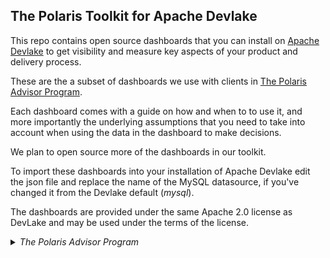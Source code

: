 
## The Polaris Toolkit for Apache Devlake
This repo contains open source dashboards that you can install on [Apache Devlake](https://devlake.apache.org) to get visibility and measure key aspects of your product and delivery process. 

These are the a subset of dashboards we use with clients in [The Polaris Advisor Program](https://polaris-advisor.com). 

Each dashboard comes with a guide on how and when to to use it, and more importantly the  underlying assumptions that you need to take into account when using the data in the dashboard to make decisions. 

We plan to open source more of the dashboards in our toolkit. 

To import these dashboards into your installation of Apache Devlake edit the json file and replace the name of the MySQL datasource, if you've changed it from the Devlake default (*mysql*).


The dashboards are provided under the same Apache 2.0 license as DevLake and may be used under the terms of the license. 

<details>
  <summary><em>The Polaris Advisor Program</em></summary>
  
  We help software product companies create bespoke measurement systems to maximize the customer value their teams deliver.

Our research-driven advisory service enables organizations to implement programs that improve collaboration and decision-making across teams, middle management, and executives.

We help you build a tailored measurement system that:

- Connects team efforts to customer value streams.
- Optimizes delivery flow to reduce time-to-value.
- Fosters a sustainable, data-informed culture aligned with customer and company goals.

With Polaris, our suite of modeling and measurement  tools built on the open source  Apache DevLake platform, we help you visualize, model, and manage your system—without software subscription fees. 

Because when you visit a doctor, they don’t ask you to buy an X-ray machine!

Your business deserves a measurement framework that reflects the unique dynamics of your customers, teams, and purpose.

We help you design and manage it—as a service. 

Batteries included.
</details>



